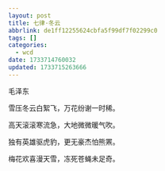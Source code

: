 ```yaml
---
layout: post
title: 七律·冬云
abbrlink: de1ff12255624cbfa5f99df7f02299c0
tags: []
categories:
  - wcd
date: 1733714760032
updated: 1733715263666
---
```


毛泽东

雪压冬云白絮飞，万花纷谢一时稀。

高天滚滚寒流急，大地微微暖气吹。

独有英雄驱虎豹，更无豪杰怕熊罴。

梅花欢喜漫天雪，冻死苍蝇未足奇。
